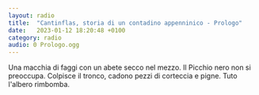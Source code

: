 ```yaml
---
layout: radio
title:  "Cantinflas, storia di un contadino appenninico - Prologo"
date:   2023-01-12 18:20:48 +0100
category: radio
audio: 0 Prologo.ogg
---
```


Una macchia di faggi con un abete secco nel mezzo. Il Picchio nero non si preoccupa. Colpisce il tronco, cadono pezzi di corteccia e pigne. Tuto l'albero rimbomba. 
